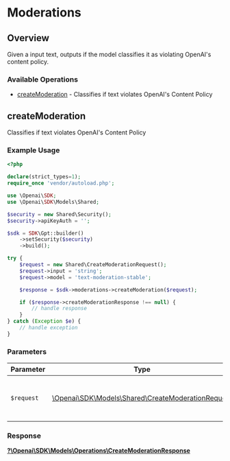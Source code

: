 # Moderations


## Overview

Given a input text, outputs if the model classifies it as violating OpenAI's content policy.

### Available Operations

* [createModeration](#createmoderation) - Classifies if text violates OpenAI's Content Policy

## createModeration

Classifies if text violates OpenAI's Content Policy

### Example Usage

```php
<?php

declare(strict_types=1);
require_once 'vendor/autoload.php';

use \Openai\SDK;
use \Openai\SDK\Models\Shared;

$security = new Shared\Security();
$security->apiKeyAuth = '';

$sdk = SDK\Gpt::builder()
    ->setSecurity($security)
    ->build();

try {
    $request = new Shared\CreateModerationRequest();
    $request->input = 'string';
    $request->model = 'text-moderation-stable';

    $response = $sdk->moderations->createModeration($request);

    if ($response->createModerationResponse !== null) {
        // handle response
    }
} catch (Exception $e) {
    // handle exception
}
```

### Parameters

| Parameter                                                                                           | Type                                                                                                | Required                                                                                            | Description                                                                                         |
| --------------------------------------------------------------------------------------------------- | --------------------------------------------------------------------------------------------------- | --------------------------------------------------------------------------------------------------- | --------------------------------------------------------------------------------------------------- |
| `$request`                                                                                          | [\Openai\SDK\Models\Shared\CreateModerationRequest](../../models/shared/CreateModerationRequest.md) | :heavy_check_mark:                                                                                  | The request object to use for the request.                                                          |


### Response

**[?\Openai\SDK\Models\Operations\CreateModerationResponse](../../models/operations/CreateModerationResponse.md)**

